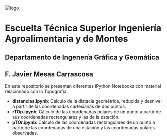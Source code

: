 ![logo](https://user-images.githubusercontent.com/36521012/45920388-9b584480-bea3-11e8-9465-51de397800bb.png)
# Escuelta T&eacute;cnica Superior Ingenier&iacute;a Agroalimentaria y de Montes
## Departamento de Ingener&iacute;a Gr&aacute;fica y Geom&aacute;tica
## F. Javier Mesas Carrascosa
<p>En este repositorio se presentan diferentes iPython Notebooks con material relacionado con la Topograf&iacute;a.</p>
<ul>
<li><strong>distancias.ipynb</strong>: C&aacute;lculo de la distacia geom&eacute;trica, reducida y desnivel a partir de las coordenadas cartesianas de dos puntos.</li>
<li><strong>rTOp.ipynb</strong>: C&aacute;lculo de las coordenadas polares de un punto a partir de sus coordenadas rectangulares y las de la estaci&oacute;n.</li>
<li><strong>pTOr.ipynb</strong>: C&aacute;lculo de las coordenadas rectangulares de un punto a partir de las coordenadas de una estaci&oacute;n y las coordenadas polares observadas.</li>
</ul>

